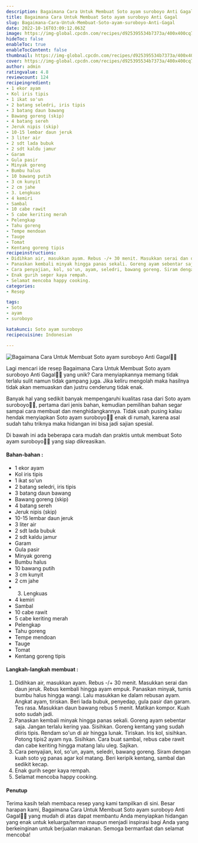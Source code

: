 ```yaml
---
description: Bagaimana Cara Untuk Membuat Soto ayam suroboyo Anti Gagal"
title: Bagaimana Cara Untuk Membuat Soto ayam suroboyo Anti Gagal
slug: Bagaimana-Cara-Untuk-Membuat-Soto-ayam-suroboyo-Anti-Gagal
date: 2022-10-16T03:09:12.063Z
image: https://img-global.cpcdn.com/recipes/d925395534b7373a/400x400cq70/photo.jpg
hideToc: false
enableToc: true
enableTocContent: false
thumbnail: https://img-global.cpcdn.com/recipes/d925395534b7373a/400x400cq70/photo.jpg
cover: https://img-global.cpcdn.com/recipes/d925395534b7373a/400x400cq70/photo.jpg
author: admin
ratingvalue: 4.8
reviewcount: 124
recipeingredient:
- 1 ekor ayam
- Kol iris tipis
- 1 ikat so'un
- 2 batang seledri, iris tipis
- 3 batang daun bawang
- Bawang goreng (skip)
- 4 batang sereh
- Jeruk nipis (skip)
- 10-15 lembar daun jeruk
- 3 liter air
- 2 sdt lada bubuk
- 2 sdt kaldu jamur
- Garam
- Gula pasir
- Minyak goreng
- Bumbu halus
- 10 bawang putih
- 3 cm kunyit
- 2 cm jahe
- 3. Lengkuas
- 4 kemiri
- Sambal
- 10 cabe rawit
- 5 cabe keriting merah
- Pelengkap
- Tahu goreng
- Tempe mendoan
- Tauge
- Tomat
- Kentang goreng tipis
recipeinstructions:
- Didihkan air, masukkan ayam. Rebus -/+ 30 menit. Masukkan serai dan daun jeruk. Rebus kembali hingga ayam empuk. Panaskan minyak, tumis bumbu halus hingga wangi. Lalu masukkan ke dalam rebusan ayam. Angkat ayam, tiriskan. Beri lada bubuk, penyedap, gula pasir dan garam. Tes rasa. Masukkan daun bawang rebus 5 menit. Matikan kompor. Kuah soto sudah jadi.
- Panaskan kembali minyak hingga panas sekali. Goreng ayam sebentar saja. Jangan terlalu kering yaa. Sisihkan. Goreng kentang yang sudah diiris tipis. Rendam so'un di air hingga lunak. Tiriskan. Iris kol, sisihkan. Potong tipis2 ayam nya. Sisihkan. Cara buat sambal, rebus cabe rawit dan cabe keriting hingga matang lalu uleg. Sajikan.
- Cara penyajian, kol, so'un, ayam, seledri, bawang goreng. Siram dengan kuah soto yg panas agar kol matang. Beri keripik kentang, sambal dan sedikit kecap.
- Enak gurih seger kaya rempah.
- Selamat mencoba happy cooking.
categories:
- Resep

tags:
- Soto
- ayam
- suroboyo

katakunci: Soto ayam suroboyo
recipecuisine: Indonesian

---
```


![Bagaimana Cara Untuk Membuat Soto ayam suroboyo Anti Gagal👩‍🍳](https://img-global.cpcdn.com/recipes/d925395534b7373a/400x400cq70/photo.jpg)

Lagi mencari ide resep Bagaimana Cara Untuk Membuat Soto ayam suroboyo Anti Gagal👩‍🍳 yang unik? Cara menyiapkannya memang tidak terlalu sulit namun tidak gampang juga. Jika keliru mengolah maka hasilnya tidak akan memuaskan dan justru cenderung tidak enak.

Banyak hal yang sedikit banyak mempengaruhi kualitas rasa dari Soto ayam suroboyo👩‍🍳, pertama dari jenis bahan, kemudian pemilihan bahan segar sampai cara membuat dan menghidangkannya. Tidak usah pusing kalau hendak menyiapkan Soto ayam suroboyo👩‍🍳 enak di rumah, karena asal sudah tahu triknya maka hidangan ini bisa jadi sajian spesial.

Di bawah ini ada beberapa cara mudah dan praktis untuk membuat Soto ayam suroboyo👩‍🍳 yang siap dikreasikan.

<!--inarticleads1-->

#### Bahan-bahan :

- 1 ekor ayam
- Kol iris tipis
- 1 ikat so'un
- 2 batang seledri, iris tipis
- 3 batang daun bawang
- Bawang goreng (skip)
- 4 batang sereh
- Jeruk nipis (skip)
- 10-15 lembar daun jeruk
- 3 liter air
- 2 sdt lada bubuk
- 2 sdt kaldu jamur
- Garam
- Gula pasir
- Minyak goreng
- Bumbu halus
- 10 bawang putih
- 3 cm kunyit
- 2 cm jahe
- 3. Lengkuas
- 4 kemiri
- Sambal
- 10 cabe rawit
- 5 cabe keriting merah
- Pelengkap
- Tahu goreng
- Tempe mendoan
- Tauge
- Tomat
- Kentang goreng tipis

<!--inarticleads2-->

#### Langkah-langkah membuat :

1. Didihkan air, masukkan ayam. Rebus -/+ 30 menit. Masukkan serai dan daun jeruk. Rebus kembali hingga ayam empuk. Panaskan minyak, tumis bumbu halus hingga wangi. Lalu masukkan ke dalam rebusan ayam. Angkat ayam, tiriskan. Beri lada bubuk, penyedap, gula pasir dan garam. Tes rasa. Masukkan daun bawang rebus 5 menit. Matikan kompor. Kuah soto sudah jadi.
1. Panaskan kembali minyak hingga panas sekali. Goreng ayam sebentar saja. Jangan terlalu kering yaa. Sisihkan. Goreng kentang yang sudah diiris tipis. Rendam so'un di air hingga lunak. Tiriskan. Iris kol, sisihkan. Potong tipis2 ayam nya. Sisihkan. Cara buat sambal, rebus cabe rawit dan cabe keriting hingga matang lalu uleg. Sajikan.
1. Cara penyajian, kol, so'un, ayam, seledri, bawang goreng. Siram dengan kuah soto yg panas agar kol matang. Beri keripik kentang, sambal dan sedikit kecap.
1. Enak gurih seger kaya rempah.
1. Selamat mencoba happy cooking.

#### Penutup

Terima kasih telah membaca resep yang kami tampilkan di sini. Besar harapan kami, Bagaimana Cara Untuk Membuat Soto ayam suroboyo Anti Gagal👩‍🍳 yang mudah di atas dapat membantu Anda menyiapkan hidangan yang enak untuk keluarga/teman maupun menjadi inspirasi bagi Anda yang berkeinginan untuk berjualan makanan. Semoga bermanfaat dan selamat mencoba!